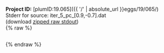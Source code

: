 **Project ID:** [plumID:19.065]({{ '/' | absolute_url }}eggs/19/065/)  
Stderr for source:  iter_5_pc_[0.9,-0.7].dat   
(download [zipped raw stdout](iter_5_pc_[0.9,-0.7].dat.plumed.stdout.txt.zip))  
{% raw %}
<pre>
</pre>
{% endraw %}
